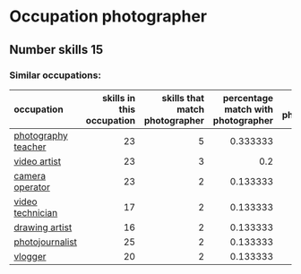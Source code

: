 # Occupation photographer
## Number skills 15
### Similar occupations:
| occupation                                    |   skills in this occupation |   skills that match photographer |   percentage match with photographer |   skills not in photographer |
|:----------------------------------------------|----------------------------:|---------------------------------:|-------------------------------------:|-----------------------------:|
| [photography teacher](photography_teacher.md) |                          23 |                                5 |                             0.333333 |                           18 |
| [video artist](video_artist.md)               |                          23 |                                3 |                             0.2      |                           20 |
| [camera operator](camera_operator.md)         |                          23 |                                2 |                             0.133333 |                           21 |
| [video technician](video_technician.md)       |                          17 |                                2 |                             0.133333 |                           15 |
| [drawing artist](drawing_artist.md)           |                          16 |                                2 |                             0.133333 |                           14 |
| [photojournalist](photojournalist.md)         |                          25 |                                2 |                             0.133333 |                           23 |
| [vlogger](vlogger.md)                         |                          20 |                                2 |                             0.133333 |                           18 |
